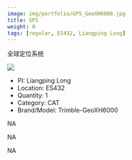 ```yaml
---
image: img/portfolio/GPS_GeoXH6000.jpg
title: GPS
weight: 0
tags: [regular, ES432, Liangping Long]
---
```


全球定位系统

<!--more-->

![](../../img/portfolio/GPS_GeoXH6000.jpg)

- PI: Liangping Long
- Location: ES432
- Quantity: 1
- Category: CAT
- Brand/Model: Trimble-GeoXH6000

NA

NA

NA
